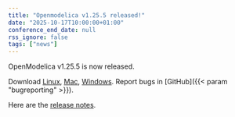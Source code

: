 ```yaml
---
title: "Openmodelica v1.25.5 released!"
date: "2025-10-17T10:00:00+01:00"
conference_end_date: null
rss_ignore: false
tags: ["news"]
---
```


OpenModelica v1.25.5 is now released.

Download [Linux](/download/download-linux/), [Mac](/download/download-mac/), [Windows](/download/download-windows/). Report bugs in [GitHub]({{< param "bugreporting" >}}).

Here are the [release notes](https://github.com/OpenModelica/OpenModelica/releases/tag/v1.25.5).

